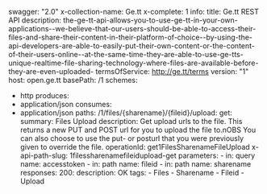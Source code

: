 swagger: "2.0"
x-collection-name: Ge.tt
x-complete: 1
info:
  title: Ge.tt  REST API
  description: the-ge-tt-api-allows-you-to-use-ge-tt-in-your-own-applications--we-believe-that-our-users-should-be-able-to-access-their-files-and-share-their-content-in-their-platform-of-choice--by-using-the-api-developers-are-able-to-easily-put-their-own-content-or-the-content-of-their-users-online--at-the-same-time-they-are-able-to-use-ge-tts-unique-realtime-file-sharing-technology-where-files-are-available-before-they-are-even-uploaded-
  termsOfService: http://ge.tt/terms
  version: "1"
host: open.ge.tt
basePath: /1
schemes:
- http
produces:
- application/json
consumes:
- application/json
paths:
  /1/files/{sharename}/{fileid}/upload:
    get:
      summary: Files  Upload
      description: Get upload urls to the file. This returns a new PUT and POST url
        for you to upload the file to.nOBS You can also choose to use the put- or
        posturl that you were previously given to override the file.
      operationId: get1FilesSharenameFileUpload
      x-api-path-slug: 1filessharenamefileidupload-get
      parameters:
      - in: query
        name: accesstoken
      - in: path
        name: fileid
      - in: path
        name: sharename
      responses:
        200:
          description: OK
      tags:
      - Files
      - Sharename
      - Fileid
      - Upload